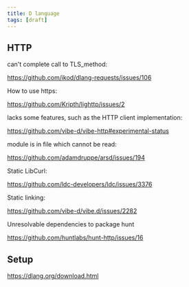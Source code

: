 ```yaml
---
title: D language
tags: [draft]
---
```


## HTTP

can't complete call to TLS_method:

<https://github.com/ikod/dlang-requests/issues/106>

How to use https:

<https://github.com/Kripth/lighttp/issues/2>

lacks some features, such as the HTTP client implementation:

<https://github.com/vibe-d/vibe-http#experimental-status>

module is in file which cannot be read:

<https://github.com/adamdruppe/arsd/issues/194>

Static LibCurl:

<https://github.com/ldc-developers/ldc/issues/3376>

Static linking:

<https://github.com/vibe-d/vibe.d/issues/2282>

Unresolvable dependencies to package hunt

<https://github.com/huntlabs/hunt-http/issues/16>

## Setup

<https://dlang.org/download.html>
